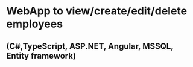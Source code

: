 # WebApp to view/create/edit/delete employees
## (C#,TypeScript, ASP.NET, Angular, MSSQL, Entity framework)
